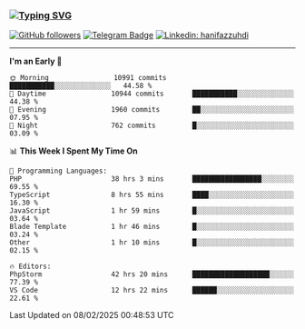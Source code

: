 ### [![Typing SVG](https://readme-typing-svg.herokuapp.com?font=lato&size=22&lines=Hi+There+👋)](https://git.io/typing-svg) 

[![GitHub followers](https://img.shields.io/github/followers/hanifazzuhdi?label=Follow&style=social)](https://github.com/hanifazzuhdi/?tab=follow) 
[![Telegram Badge](https://img.shields.io/badge/-hanif0198-blue?style=social&logo=telegram&link=https://www.t.me/hanif0198/)](https://www.t.me/hanif0198/) 
[![Linkedin: hanifazzuhdi](https://img.shields.io/badge/-hanifazzuhdi-blue?style=flat-square&logo=Linkedin&logoColor=white&link=https://www.linkedin.com/in/hanif-az-zuhdi-69688019b/)](https://www.linkedin.com/in/hanif-az-zuhdi-69688019b/) 

<hr/>

<!--START_SECTION:waka-->
**I'm an Early 🐤** 

```text
🌞 Morning                10991 commits       ███████████░░░░░░░░░░░░░░   44.58 % 
🌆 Daytime                10944 commits       ███████████░░░░░░░░░░░░░░   44.38 % 
🌃 Evening                1960 commits        ██░░░░░░░░░░░░░░░░░░░░░░░   07.95 % 
🌙 Night                  762 commits         █░░░░░░░░░░░░░░░░░░░░░░░░   03.09 % 
```


📊 **This Week I Spent My Time On** 

```text
💬 Programming Languages: 
PHP                      38 hrs 3 mins       █████████████████░░░░░░░░   69.55 % 
TypeScript               8 hrs 55 mins       ████░░░░░░░░░░░░░░░░░░░░░   16.30 % 
JavaScript               1 hr 59 mins        █░░░░░░░░░░░░░░░░░░░░░░░░   03.64 % 
Blade Template           1 hr 46 mins        █░░░░░░░░░░░░░░░░░░░░░░░░   03.24 % 
Other                    1 hr 10 mins        █░░░░░░░░░░░░░░░░░░░░░░░░   02.15 % 

🔥 Editors: 
PhpStorm                 42 hrs 20 mins      ███████████████████░░░░░░   77.39 % 
VS Code                  12 hrs 22 mins      ██████░░░░░░░░░░░░░░░░░░░   22.61 % 
```


 Last Updated on 08/02/2025 00:48:53 UTC
<!--END_SECTION:waka-->
